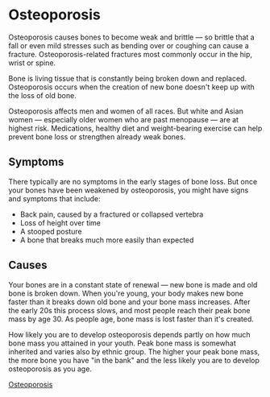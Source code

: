 # Osteoporosis

Osteoporosis causes bones to become weak and brittle — so brittle that a fall or even mild stresses such as bending over or coughing can cause a fracture. Osteoporosis-related fractures most commonly occur in the hip, wrist or spine.

Bone is living tissue that is constantly being broken down and replaced. Osteoporosis occurs when the creation of new bone doesn't keep up with the loss of old bone.

Osteoporosis affects men and women of all races. But white and Asian women — especially older women who are past menopause — are at highest risk. Medications, healthy diet and weight-bearing exercise can help prevent bone loss or strengthen already weak bones.

## Symptoms
There typically are no symptoms in the early stages of bone loss. But once your bones have been weakened by osteoporosis, you might have signs and symptoms that include:

* Back pain, caused by a fractured or collapsed vertebra
* Loss of height over time
* A stooped posture
* A bone that breaks much more easily than expected

## Causes

Your bones are in a constant state of renewal — new bone is made and old bone is broken down. When you're young, your body makes new bone faster than it breaks down old bone and your bone mass increases. After the early 20s this process slows, and most people reach their peak bone mass by age 30. As people age, bone mass is lost faster than it's created.

How likely you are to develop osteoporosis depends partly on how much bone mass you attained in your youth. Peak bone mass is somewhat inherited and varies also by ethnic group. The higher your peak bone mass, the more bone you have "in the bank" and the less likely you are to develop osteoporosis as you age.



[Osteoporosis](https://www.mayoclinic.org/-/media/kcms/gbs/patient-consumer/images/2013/08/26/10/55/ds00128_im02980_mcdc7_osteoporosis-_comparethu_jpg.jpg)



